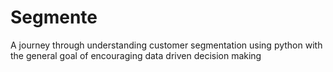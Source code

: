 # Segmente
A journey through understanding customer segmentation using python with the general goal of encouraging data driven decision making
